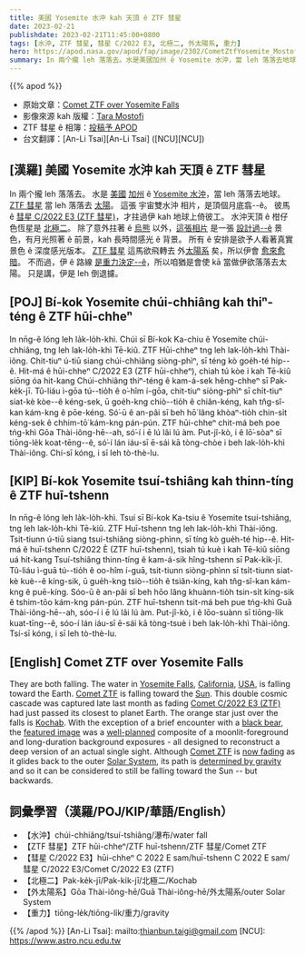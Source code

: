 ```yaml
---
title: 美國 Yosemite 水沖 kah 天頂 ê ZTF 彗星
date: 2023-02-21
publishdate: 2023-02-21T11:45:00+0800
tags: [水沖, ZTF 彗星, 彗星 C/2022 E3, 北極二, 外太陽系, 重力]
hero: https://apod.nasa.gov/apod/fap/image/2302/CometZtfYosemite_Mostofi_960.jpg
summary: In 兩个攏 leh 落落去。水是美國加州 ê Yosemite 水沖，當 leh 落落去地球。ZTF 彗星 當 leh 落落去太陽。
---
```


{{% apod %}}

- 原始文章：[Comet ZTF over Yosemite Falls](https://apod.nasa.gov/apod/ap230221.html)
- 影像來源 kah 版權：[Tara Mostofi](https://www.instagram.com/taramoonhunter/)
- ZTF 彗星 ê 相簿：[投稿予 APOD](https://www.facebook.com/media/set/?set=a.172146088847310&type=3)
- 台文翻譯：[An-Li Tsai][An-Li Tsai] ([NCU][NCU])

## [漢羅] 美國 Yosemite 水沖 kah 天頂 ê ZTF 彗星
In 兩个攏 leh 落落去。
水是 [美國][USA] [加州][California] ê [Yosemite 水沖][Yosemite Falls]，當 leh 落落去地球。
[ZTF 彗星][Comet ZTF 1] 當 leh 落落去 [太陽][Sun]。
這張 宇宙雙水沖 相片，是頂個月底翕--ê。
彼馬 ê [彗星 C/2022 E3 (ZTF 彗星)][Comet C/2022 E3 (ZTF)]，才拄過伊 kah 地球上倚彼工。
水沖天頂 ê 柑仔色恆星是 [北極二][Kochab]。
除了意外拄著 ê [烏熊][black bear] 以外，[這張相片][featured image] 是一張 [設計過--ê][well-planned] 景色，有月光照著 ê 前景，kah 長時間感光 ê 背景。
所有 ê 安排是欲予人看著真實景色 ê 深度感光版本。
[ZTF 彗星][Comet ZTF 2] 這馬欲飛轉去 外[太陽系][Solar System] 矣，所以伊會 [愈來愈暗][now fading]。
不而過，伊 ê 路線 [是重力決定--ê][determined by gravity]，所以咱猶是會使 kā 當做伊欲落落去太陽。
只是講，伊是 leh 倒退攄。


## [POJ] Bí-kok Yosemite chúi-chhiâng kah thiⁿ-téng ê ZTF hūi-chheⁿ
In nn̄g-ê lóng leh la̍k-lo̍h-khì.
Chúi sī Bí-kok Ka-chiu ê Yosemite chúi-chhiâng, tng leh lak-lo̍h-khì Tē-kiû.
ZTF Hūi-chheⁿ tng leh lak-lo̍h-khì Thài-iông.
Chit-tiuⁿ ú-tiū siang chúi-chhiâng siòng-phìⁿ, sī téng kò goe̍h-té hip--ê.
Hit-má ê hūi-chheⁿ C/2022 E3 (ZTF hūi-chheⁿ), chiah tú kòe i kah Tē-kiû siōng óa hit-kang
Chúi-chhiâng thiⁿ-téng ê kam-á-sek hêng-chheⁿ sī Pak-ke̍k-jī.
Tû-liáu ì-gōa tú--tio̍h ê o͘-hîm í-gōa, chit-tiuⁿ siòng-phìⁿ sī chi̍t-tiuⁿ siat-kè kòe--ê kéng-sek, ū goe̍h-kng chiò--tio̍h ê chiân-kéng, kah tn̂g-sî-kan kám-kng ê pōe-kéng.
Só͘-ū ê an-pâi sī beh hō͘ lâng khòaⁿ-tio̍h chin-si̍t kéng-sek ê chhim-tō͘ kám-kng pán-pún.
ZTF hūi-chheⁿ chit-má beh poe tńg-khì Gōa Thài-iông-hē--ah, só͘-í i ē lú lâi lú àm.
Put-jî-kò, i ê lō͘-sòaⁿ sī tiōng-le̍k koat-tēng--ê, só͘-í lán iáu-sī ē-sái kā tòng-chòe i beh lak-lo̍h-khì Thài-iông.
Chí-sī kóng, i sī leh tò-thè-lu.

## [KIP] Bí-kok Yosemite tsuí-tshiâng kah thinn-tíng ê ZTF huī-tshenn
In nn̄g-ê lóng leh la̍k-lo̍h-khì.
Tsuí sī Bí-kok Ka-tsiu ê Yosemite tsuí-tshiâng, tng leh lak-lo̍h-khì Tē-kiû.
ZTF Huī-tshenn tng leh lak-lo̍h-khì Thài-iông.
Tsit-tiunn ú-tiū siang tsuí-tshiâng siòng-phìnn, sī tíng kò gue̍h-té hip--ê.
Hit-má ê huī-tshenn C/2022 È (ZTF huī-tshenn), tsiah tú kuè i kah Tē-kiû siōng uá hit-kang
Tsuí-tshiâng thinn-tíng ê kam-á-sik hîng-tshenn sī Pak-ki̍k-jī.
Tû-liáu ì-guā tú--tio̍h ê oo-hîm í-guā, tsit-tiunn siòng-phìnn sī tsi̍t-tiunn siat-kè kuè--ê kíng-sik, ū gue̍h-kng tsiò--tio̍h ê tsiân-kíng, kah tn̂g-sî-kan kám-kng ê puē-kíng.
Sóo-ū ê an-pâi sī beh hōo lâng khuànn-tio̍h tsin-si̍t kíng-sik ê tshim-tōo kám-kng pán-pún.
ZTF huī-tshenn tsit-má beh pue tńg-khì Guā Thài-iông-hē--ah, sóo-í i ē lú lâi lú àm.
Put-jî-kò, i ê lōo-suànn sī tiōng-li̍k kuat-tīng--ê, sóo-í lán iáu-sī ē-sái kā tòng-tsuè i beh lak-lo̍h-khì Thài-iông.
Tsí-sī kóng, i sī leh tò-thè-lu.

## [English] Comet ZTF over Yosemite Falls

They are both falling.
The water in [Yosemite Falls][Yosemite Falls], [California][California], [USA][USA], is falling toward the Earth.
[Comet ZTF][Comet ZTF 1] is falling toward the [Sun][Sun].
This double cosmic cascade was captured late last month as fading [Comet C/2022 E3 (ZTF)][Comet C/2022 E3 (ZTF)] had just passed its closest to planet Earth.
The orange star just over the falls is [Kochab][Kochab].
With the exception of a brief encounter with a [black bear][black bear], the [featured image][featured image] was a [well-planned][well-planned] composite of a moonlit-foreground and long-duration background exposures - all designed to reconstruct a deep version of an actual single sight.
Although [Comet ZTF][Comet ZTF 2] is [now fading][now fading] as it glides back to the outer [Solar System][Solar System], its path is [determined by gravity][determined by gravity] and so it can be considered to still be falling toward the Sun -- but backwards.

     
## 詞彙學習（漢羅/POJ/KIP/華語/English）
- 【水沖】chúi-chhiâng/tsuí-tshiâng/瀑布/water fall
- 【ZTF 彗星】ZTF hūi-chheⁿ/ZTF huī-tshenn/ZTF 彗星/Comet ZTF
- 【彗星 C/2022 E3】hūi-chheⁿ C 2022 E sam/huī-tshenn C 2022 E sam/彗星 C/2022 E3/Comet C/2022 E3 (ZTF)
- 【北極二】Pak-ke̍k-jī/Pak-ki̍k-jī/北極二/Kochab
- 【外太陽系】Gōa Thài-iông-hē/Guā Thài-iông-hē/外太陽系/outer Solar System
- 【重力】tiōng-le̍k/tiōng-li̍k/重力/gravity


{{% /apod %}}
[An-Li Tsai]: mailto:thianbun.taigi@gmail.com
[NCU]: https://www.astro.ncu.edu.tw

[copyright]: https://apod.nasa.gov/apod/fap/lib/about_apod.html#srapply
[License]: https://creativecommons.org/licenses/by/2.0/

[Yosemite Falls]:https://youtu.be/2x80TEw45Gs
[California]:https://en.wikipedia.org/wiki/California
[USA]:https://en.wikipedia.org/wiki/United_States
[Comet ZTF 1]:https://www.facebook.com/media/set/?set=a.172146088847310&type=3
[Sun]:https://solarsystem.nasa.gov/solar-system/sun/in-depth/
[Comet C/2022 E3 (ZTF)]:https://en.wikipedia.org/wiki/C/2022_E3_(ZTF)
[Kochab]:https://en.wikipedia.org/wiki/Beta_Ursae_Minoris
[black bear]:https://bear.org/how-dangerous-are-black-bears/
[featured image]:https://www.flickr.com/photos/84642732@N02/52685564588/
[well-planned]:https://d1hfln2sfez66z.cloudfront.net/11-18-2021/t_9bb7158ef7834e80b0793c26fdf6b8d5_name_DogPhone_could_offer_dogs_the_ability_to_619676d229f511256af6ffc3_1_Nov_18_2021_16_25_58_poster.jpg
[Comet ZTF 2]:https://www.newsweek.com/how-see-green-comet-ztf-leaving-solar-system-1778426
[now fading]:https://in-the-sky.org/ephemeris.php?objtxt=CK22E030
[Solar System]:https://apod.nasa.gov/apod/ap220911.html
[determined by gravity]:https://apod.nasa.gov/apod/ap220619.html

